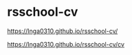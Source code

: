 # rsschool-cv




https://Inga0310.github.io/rsschool-cv/

https://Inga0310.github.io/rsschool-cv/cv
 

